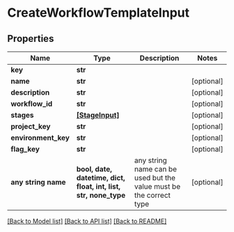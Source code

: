 # CreateWorkflowTemplateInput


## Properties
Name | Type | Description | Notes
------------ | ------------- | ------------- | -------------
**key** | **str** |  | 
**name** | **str** |  | [optional] 
**description** | **str** |  | [optional] 
**workflow_id** | **str** |  | [optional] 
**stages** | [**[StageInput]**](StageInput.md) |  | [optional] 
**project_key** | **str** |  | [optional] 
**environment_key** | **str** |  | [optional] 
**flag_key** | **str** |  | [optional] 
**any string name** | **bool, date, datetime, dict, float, int, list, str, none_type** | any string name can be used but the value must be the correct type | [optional]

[[Back to Model list]](../README.md#documentation-for-models) [[Back to API list]](../README.md#documentation-for-api-endpoints) [[Back to README]](../README.md)


